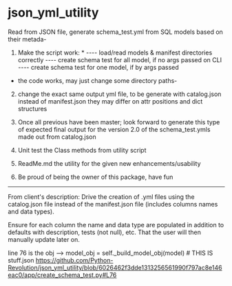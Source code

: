 # json_yml_utility
Read from JSON file, generate schema_test.yml from SQL models based on their metada-

1) Make the script work: *
---- load/read models & manifest directories correctly
---- create schema test for all model, if no args passed on CLI
---- create schema test for one model, if by args passed 

* the code works, may just change some directory paths-

2) change the exact same output yml file, to be generate with catalog.json instead of manifest.json they may differ on attr positions and dict structures

3) Once all previous have been master; look forward to generate this type of expected final output for the version 2.0 of the schema_test.ymls made out from catalog.json

4) Unit test the Class methods from utility script

5) ReadMe.md the utility for the given new enhancements/usability

6) Be proud of being the owner of this package, have fun


--------------------------------
From client's description:
Drive the creation of .yml files using the catalog.json file instead of the manifest.json file (includes columns names and data types).

Ensure for each column the name and data type are populated in addition to defaults with description, tests (not null), etc.
That the user will then manually update later on.

line 76 is the obj --> model_obj = self._build_model_obj(model)  # THIS IS stuff.json
https://github.com/Python-Revolution/json_yml_utility/blob/6026462f3dde1313256561990f797ac8e146eac0/app/create_schema_test.py#L76
